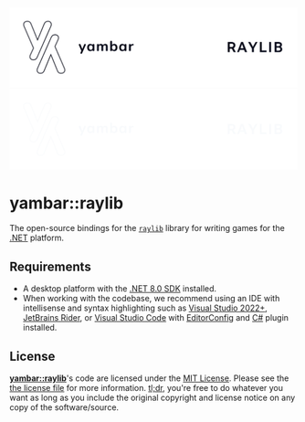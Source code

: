 <p align="center">
  <a href="https://github.com/yambar/raylib#gh-light-mode-only" target="_blank" rel="noopener noreferrer">
    <img width="600" src="assets/logo-dark.svg" alt="yambar::raylib Logo">
  </a>
  <a href="https://github.com/yambar/raylib#gh-dark-mode-only" target="_blank" rel="noopener noreferrer">
    <img width="600" src="assets/logo-light.svg" alt="yambar::raylib Logo">
  </a>
</p>

# yambar::raylib

The open-source bindings for the [`raylib`](https://raylib.com/) library for writing games for the [.NET](https://dotnet.microsoft.com/) platform.

## Requirements

- A desktop platform with the [.NET 8.0 SDK](https://dotnet.microsoft.com/download) installed.
- When working with the codebase, we recommend using an IDE with intellisense and syntax highlighting such as [Visual Studio 2022+](https://visualstudio.microsoft.com/vs/), [JetBrains Rider](https://www.jetbrains.com/rider/), or [Visual Studio Code](https://code.visualstudio.com/) with [EditorConfig](https://marketplace.visualstudio.com/items?itemName=EditorConfig.EditorConfig) and [C#](https://marketplace.visualstudio.com/items?itemName=ms-dotnettools.csharp) plugin installed.

## License

[**yambar::raylib**](https://github.com/yambar/raylib)'s code are licensed under the [MIT License](https://opensource.org/licenses/MIT). Please see the [the license file](../COPYING) for more information. [tl;dr](https://tldrlegal.com/license/mit-license), you're free to do whatever you want as long as you include the original copyright and license notice on any copy of the software/source.
